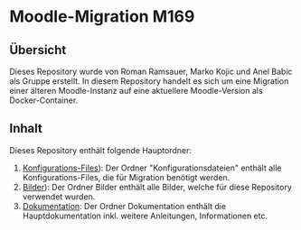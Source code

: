# Moodle-Migration M169

## Übersicht 
Dieses Repository wurde von Roman Ramsauer, Marko Kojic und Anel Babic als Gruppe erstellt.
In diesem Repository handelt es sich um eine Migration einer älteren Moodle-Instanz auf eine aktuellere Moodle-Version als Docker-Container.

## Inhalt
Dieses Repository enthält folgende Hauptordner:

1.	[Konfigurations-Files](https://github.com/markokokoko/Modul_169-Projekt/tree/main/Konfigurationsdateien)): Der Ordner "Konfigurationsdateien" enthält alle Konfigurations-Files, die für Migration benötigt werden.
3. 	[Bilder](https://github.com/markokokoko/Modul_169-Projekt/tree/main/Bilder)): Der Ordner Bilder enthält alle Bilder, welche für diese Repository verwendet wurden.
4.	[Dokumentation](https://github.com/markokokoko/Modul_169-Projekt/tree/main/Dokumentation): Der Ordner Dokumentation enthält die Hauptdokumentation inkl. weitere Anleitungen, Informationen etc.
